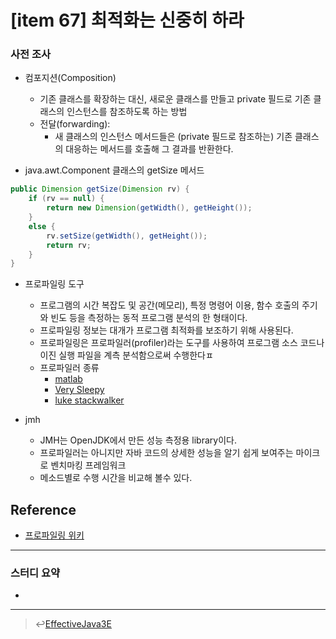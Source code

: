 # [item 67] 최적화는 신중히 하라
### 사전 조사
- 컴포지션(Composition)
  - 기존 클래스를 확장하는 대신, 새로운 클래스를 만들고 private 필드로 기존 클래스의 인스턴스를 참조하도록 하는 방법
  - 전달(forwarding): 
    - 새 클래스의 인스턴스 메서드들은 (private 필드로 참조하는) 기존 클래스의 대응하는 메서드를 호출해 그 결과를 반환한다. 

- java.awt.Component 클래스의 getSize 메서드 

```java
public Dimension getSize(Dimension rv) {
    if (rv == null) {
        return new Dimension(getWidth(), getHeight());
    }
    else {
        rv.setSize(getWidth(), getHeight());
        return rv;
    }
}
```

- 프로파일링 도구 
  - 프로그램의 시간 복잡도 및 공간(메모리), 특정 명령어 이용, 함수 호출의 주기와 빈도 등을 측정하는 동적 프로그램 분석의 한 형태이다. 
  - 프로파일링 정보는 대개가 프로그램 최적화를 보조하기 위해 사용된다. 
  - 프로파일링은 프로파일러(profiler)라는 도구를 사용하여 프로그램 소스 코드나 이진 실행 파일을 계측 분석함으로써 수행한다ㅍ
  - 프로파일러 종류 
    - [matlab](https://kr.mathworks.com/help/matlab/matlab_prog/profiling-for-improving-performance.html)
    - [Very Sleepy](http://www.codersnotes.com/sleepy/)
    - [luke stackwalker](https://sourceforge.net/projects/lukestackwalker/)

- jmh
    - JMH는 OpenJDK에서 만든 성능 측정용 library이다.
    - 프로파일러는 아니지만 자바 코드의 상세한 성능을 알기 쉽게 보여주는 마이크로 벤치마킹 프레임워크 
    - 메소드별로 수행 시간을 비교해 볼수 있다. 

## Reference
- [프로파일링 위키](https://ko.wikipedia.org/wiki/%ED%94%84%EB%A1%9C%ED%8C%8C%EC%9D%BC%EB%A7%81_(%EC%BB%B4%ED%93%A8%ED%84%B0_%ED%94%84%EB%A1%9C%EA%B7%B8%EB%9E%98%EB%B0%8D))

---

### 스터디 요약
-
---

> :leftwards_arrow_with_hook:[EffectiveJava3E](/EffectiveJava3E/README.md)

